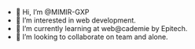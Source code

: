 - 👋 Hi, I’m @MIMIR-GXP
- 👀 I’m interested in web development.
- 🌱 I’m currently learning at web@cademie by Epitech.
- 💞️ I’m looking to collaborate on team and alone.

<!---
MIMIR-X/MIMIR-X is a ✨ special ✨ repository because its `README.md` (this file) appears on your GitHub profile.
You can click the Preview link to take a look at your changes.
--->
